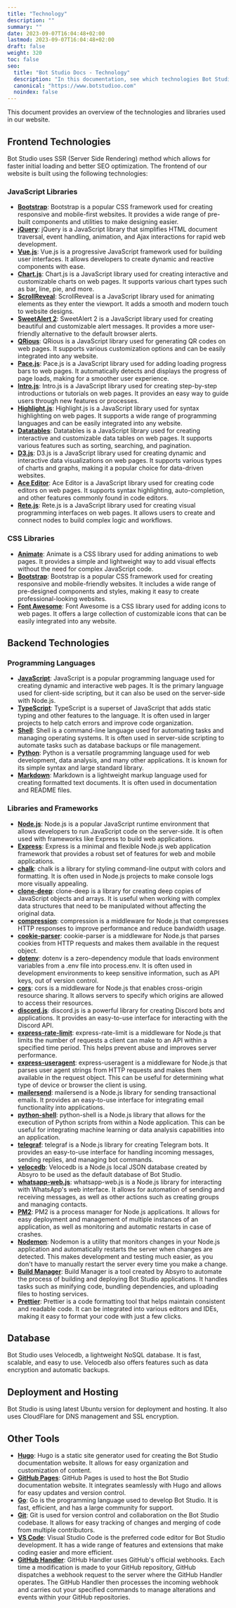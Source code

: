 ```yaml
---
title: "Technology"
description: ""
summary: ""
date: 2023-09-07T16:04:48+02:00
lastmod: 2023-09-07T16:04:48+02:00
draft: false
weight: 320
toc: false
seo:
  title: "Bot Studio Docs - Technology"
  description: "In this documentation, see which technologies Bot Studio is using. Click here to learn more."
  canonical: "https://www.botstudioo.com"
  noindex: false
---
```


This document provides an overview of the technologies and libraries used in our website.

## Frontend Technologies

Bot Studio uses SSR (Server Side Rendering) method which allows for faster initial loading and better SEO optimization. The frontend of our website is built using the following technologies:

### JavaScript Libraries

- **[Bootstrap](https://getbootstrap.com)**: Bootstrap is a popular CSS framework used for creating responsive and mobile-first websites. It provides a wide range of pre-built components and utilities to make designing easier.
- **[jQuery](https://jquery.com)**: jQuery is a JavaScript library that simplifies HTML document traversal, event handling, animation, and Ajax interactions for rapid web development.
- **[Vue.js](https://vuejs.org)**: Vue.js is a progressive JavaScript framework used for building user interfaces. It allows developers to create dynamic and reactive components with ease.
- **[Chart.js](https://www.chartjs.org)**: Chart.js is a JavaScript library used for creating interactive and customizable charts on web pages. It supports various chart types such as bar, line, pie, and more.
- **[ScrollReveal](https://scrollrevealjs.org)**: ScrollReveal is a JavaScript library used for animating elements as they enter the viewport. It adds a smooth and modern touch to website designs.
- **[SweetAlert 2](https://sweetalert2.github.io)**: SweetAlert 2 is a JavaScript library used for creating beautiful and customizable alert messages. It provides a more user-friendly alternative to the default browser alerts.
- **[QRious](https://github.com/neocotic/qrious)**: QRious is a JavaScript library used for generating QR codes on web pages. It supports various customization options and can be easily integrated into any website.
- **[Pace.js](https://codebyzach.github.io/pace)**: Pace.js is a JavaScript library used for adding loading progress bars to web pages. It automatically detects and displays the progress of page loads, making for a smoother user experience.
- **[Intro.js](https://introjs.com)**: Intro.js is a JavaScript library used for creating step-by-step introductions or tutorials on web pages. It provides an easy way to guide users through new features or processes.
- **[Highlight.js](https://highlightjs.org)**: Highlight.js is a JavaScript library used for syntax highlighting on web pages. It supports a wide range of programming languages and can be easily integrated into any website.
- **[Datatables](https://datatables.net)**: Datatables is a JavaScript library used for creating interactive and customizable data tables on web pages. It supports various features such as sorting, searching, and pagination.
- **[D3.js](https://d3js.org)**: D3.js is a JavaScript library used for creating dynamic and interactive data visualizations on web pages. It supports various types of charts and graphs, making it a popular choice for data-driven websites.
- **[Ace Editor](https://ace.c9.io)**: Ace Editor is a JavaScript library used for creating code editors on web pages. It supports syntax highlighting, auto-completion, and other features commonly found in code editors.
- **[Rete.js](https://retejs.org)**: Rete.js is a JavaScript library used for creating visual programming interfaces on web pages. It allows users to create and connect nodes to build complex logic and workflows.

### CSS Libraries

- **[Animate](https://animate.style)**: Animate is a CSS library used for adding animations to web pages. It provides a simple and lightweight way to add visual effects without the need for complex JavaScript code.
- **[Bootstrap](https://getbootstrap.com)**: Bootstrap is a popular CSS framework used for creating responsive and mobile-friendly websites. It includes a wide range of pre-designed components and styles, making it easy to create professional-looking websites.
- **[Font Awesome](https://fontawesome.com)**: Font Awesome is a CSS library used for adding icons to web pages. It offers a large collection of customizable icons that can be easily integrated into any website.

## Backend Technologies

### Programming Languages

- **[JavaScript](https://www.javascript.com)**: JavaScript is a popular programming language used for creating dynamic and interactive web pages. It is the primary language used for client-side scripting, but it can also be used on the server-side with Node.js.
- **[TypeScript](https://www.typescriptlang.org)**: TypeScript is a superset of JavaScript that adds static typing and other features to the language. It is often used in larger projects to help catch errors and improve code organization.
- **[Shell](https://en.wikipedia.org/wiki/Shell_script)**: Shell is a command-line language used for automating tasks and managing operating systems. It is often used in server-side scripting to automate tasks such as database backups or file management.
- **[Python](https://www.python.org)**: Python is a versatile programming language used for web development, data analysis, and many other applications. It is known for its simple syntax and large standard library.
- **[Markdown](https://www.markdownguide.org)**: Markdown is a lightweight markup language used for creating formatted text documents. It is often used in documentation and README files.

### Libraries and Frameworks

- **[Node.js](https://nodejs.org)**: Node.js is a popular JavaScript runtime environment that allows developers to run JavaScript code on the server-side. It is often used with frameworks like Express to build web applications.
- **[Express](https://expressjs.com)**: Express is a minimal and flexible Node.js web application framework that provides a robust set of features for web and mobile applications.
- **[chalk](https://www.npmjs.com/package/chalk)**: chalk is a library for styling command-line output with colors and formatting. It is often used in Node.js projects to make console logs more visually appealing.
- **[clone-deep](https://www.npmjs.com/package/clone-deep)**: clone-deep is a library for creating deep copies of JavaScript objects and arrays. It is useful when working with complex data structures that need to be manipulated without affecting the original data.
- **[compression](http://expressjs.com/en/resources/middleware/compression.html)**: compression is a middleware for Node.js that compresses HTTP responses to improve performance and reduce bandwidth usage.
- **[cookie-parser](https://www.npmjs.com/package/cookie-parser)**: cookie-parser is a middleware for Node.js that parses cookies from HTTP requests and makes them available in the request object.
- **[dotenv](https://www.npmjs.com/package/dotenv)**: dotenv is a zero-dependency module that loads environment variables from a .env file into process.env. It is often used in development environments to keep sensitive information, such as API keys, out of version control.
- **[cors](https://expressjs.com/en/resources/middleware/cors.html)**: cors is a middleware for Node.js that enables cross-origin resource sharing. It allows servers to specify which origins are allowed to access their resources.
- **[discord.js](https://discord.js.org)**: discord.js is a powerful library for creating Discord bots and applications. It provides an easy-to-use interface for interacting with the Discord API.
- **[express-rate-limit](https://www.npmjs.com/package/express-rate-limit)**: express-rate-limit is a middleware for Node.js that limits the number of requests a client can make to an API within a specified time period. This helps prevent abuse and improves server performance.
- **[express-useragent](https://www.npmjs.com/package/express-useragent)**: express-useragent is a middleware for Node.js that parses user agent strings from HTTP requests and makes them available in the request object. This can be useful for determining what type of device or browser the client is using.
- **[mailersend](https://www.mailersend.com)**: mailersend is a Node.js library for sending transactional emails. It provides an easy-to-use interface for integrating email functionality into applications.
- **[python-shell](https://github.com/extrabacon/python-shell)**: python-shell is a Node.js library that allows for the execution of Python scripts from within a Node application. This can be useful for integrating machine learning or data analysis capabilities into an application.
- **[telegraf](https://github.com/telegraf)**: telegraf is a Node.js library for creating Telegram bots. It provides an easy-to-use interface for handling incoming messages, sending replies, and managing bot commands.
- **[velocedb](https://github.com/amirfarzamnia/VeloceDB)**: Velocedb is a Node.js local JSON database created by Absyro to be used as the default database of Bot Studio.
- **[whatsapp-web.js](https://wwebjs.dev)**: whatsapp-web.js is a Node.js library for interacting with WhatsApp's web interface. It allows for automation of sending and receiving messages, as well as other actions such as creating groups and managing contacts.
- **[PM2](https://pm2.keymetrics.io)**: PM2 is a process manager for Node.js applications. It allows for easy deployment and management of multiple instances of an application, as well as monitoring and automatic restarts in case of crashes.
- **[Nodemon](https://nodemon.io)**: Nodemon is a utility that monitors changes in your Node.js application and automatically restarts the server when changes are detected. This makes development and testing much easier, as you don't have to manually restart the server every time you make a change.
- **[Build Manager](https://github.com/amirfarzamnia/buildm)**: Build Manager is a tool created by Absyro to automate the process of building and deploying Bot Studio applications. It handles tasks such as minifying code, bundling dependencies, and uploading files to hosting services.
- **[Prettier](https://prettier.io)**: Prettier is a code formatting tool that helps maintain consistent and readable code. It can be integrated into various editors and IDEs, making it easy to format your code with just a few clicks.

## Database

Bot Studio uses Velocedb, a lightweight NoSQL database. It is fast, scalable, and easy to use. Velocedb also offers features such as data encryption and automatic backups.

## Deployment and Hosting

Bot Studio is using latest Ubuntu version for deployment and hosting. It also uses CloudFlare for DNS management and SSL encryption.

## Other Tools

- **[Hugo](https://gohugo.io)**: Hugo is a static site generator used for creating the Bot Studio documentation website. It allows for easy organization and customization of content.
- **[GitHub Pages](https://pages.github.com)**: GitHub Pages is used to host the Bot Studio documentation website. It integrates seamlessly with Hugo and allows for easy updates and version control.
- **[Go](https://go.dev)**: Go is the programming language used to develop Bot Studio. It is fast, efficient, and has a large community for support.
- **[Git](https://git-scm.com)**: Git is used for version control and collaboration on the Bot Studio codebase. It allows for easy tracking of changes and merging of code from multiple contributors.
- **[VS Code](https://code.visualstudio.com)**: Visual Studio Code is the preferred code editor for Bot Studio development. It has a wide range of features and extensions that make coding easier and more efficient.
- **[GitHub Handler](https://github.com/amirfarzamnia/github-handler)**: GitHub Handler uses GitHub's official webhooks. Each time a modification is made to your GitHub repository, GitHub dispatches a webhook request to the server where the GitHub Handler operates. The GitHub Handler then processes the incoming webhook and carries out your specified commands to manage alterations and events within your GitHub repositories.
